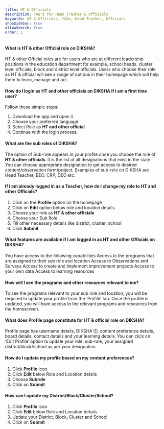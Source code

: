 ```yaml
---
title: HT & Officials
description: FAQ's for Head Tracher & Officials
keywords: HT & Officials, FAQs, Head Teacher, Officials
showSidebar: true
allowSearch: true
order: 1
---
```



#### What is **HT & other Official** role on DIKSHA?

HT & other Official roles are for users who are at different leadership positions in the education department for example, school heads, cluster level officials, block and district level officials. Users who choose their role as HT & official will see a range of options in their homepage which will help them to learn, manage and act. 

#### How do I login as HT and other officials on DIKSHA if I am a first time user? 

Follow these simple steps:
 
 1. Download the app and open it
 2. Choose your preferred language
 3. Select Role as **HT and other official**
 4. Continue with the login process.

#### What are the sub roles of DIKSHA?

The option of Sub-role appears in your profile once you choose the role of **HT & other officials**. It is the list of all designations that exist in the state. You can choose appropriate designation to get access to desired content/observation form/project. Examples of sub-role on DIKSHA are Head Teacher, BEO, CRP, DEO etc.

#### If I am already logged in as a **Teacher**, how do I change my role to **HT and other Officials**?

 1. Click on the **Profile** option on the homepage
 2. Click on **Edit** option below role and location details
 3. Choose your role as **HT & other officials** 
 4. Choose your Sub Role 
 5. Fill other necessary details like district, cluster, school
 6. Click **Submit**

#### What features are available if I am logged in as **HT and other Officials** on DIKSHA?

You have access to the following capabilities
 Access to the programs that are assigned to their sub role and location
 Access to Observations and Surveys
 Access to create and implement improvement projects
 Access to your own data
 Access to learning resources

#### How will I see the programs and other resources relevant to me?

To see the programs relevant to your sub role and location, you will be required to update your profile from the ‘Profile’ tab. Once the profile is updated, you will have access to the relevant programs and resources from the homescreen.

#### What does Profile page constitute for HT & official role on DIKSHA?

Profile page has username details, DIKSHA ID, content preference details, board details, contact details and your learning details. You can click on ‘Edit Profile’ option to update your role, sub-role, your assigned district/block/school as per your designation.

#### How do I update my profile based on my content preferences?

 1. Click **Profile** icon 
 2. Click **Edit** below Role and Location details
 3. Choose **Subrole** 
 4. Click on **Submit**

#### How can I update my District/Block/Cluster/School? 

 1. Click **Profile** icon
 2. Click **Edit** below Role and Location details
 3. Update your District, Block, Cluster and School
 4. Click on **Submit**
